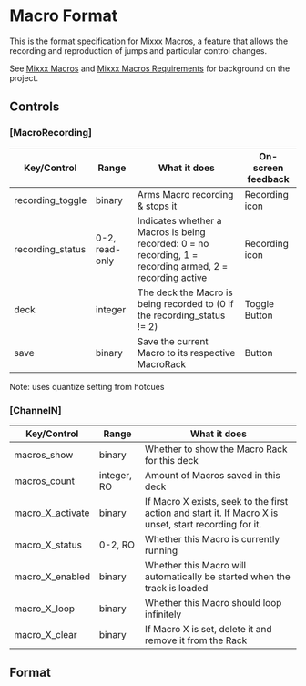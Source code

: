 # Macro Format

This is the format specification for Mixxx Macros, a feature that allows
the recording and reproduction of jumps and particular control changes.

See [Mixxx Macros](Mixxx%20Macros) and [Mixxx Macros
Requirements](Mixxx%20Macros%20Requirements) for background on the
project.

## Controls

### \[MacroRecording\]

| Key/Control       | Range          | What it does                                                                                              | On-screen feedback |
| ----------------- | -------------- | --------------------------------------------------------------------------------------------------------- | ------------------ |
| recording\_toggle | binary         | Arms Macro recording & stops it                                                                           | Recording icon     |
| recording\_status | 0-2, read-only | Indicates whether a Macros is being recorded: 0 = no recording, 1 = recording armed, 2 = recording active | Recording icon     |
| deck              | integer        | The deck the Macro is being recorded to (0 if the recording\_status \!= 2)                                | Toggle Button      |
| save              | binary         | Save the current Macro to its respective MacroRack                                                        | Button             |

Note: uses quantize setting from hotcues

### \[ChannelN\]

| Key/Control        | Range       | What it does                                                                                           |
| ------------------ | ----------- | ------------------------------------------------------------------------------------------------------ |
| macros\_show       | binary      | Whether to show the Macro Rack for this deck                                                           |
| macros\_count      | integer, RO | Amount of Macros saved in this deck                                                                    |
| macro\_X\_activate | binary      | If Macro X exists, seek to the first action and start it. If Macro X is unset, start recording for it. |
| macro\_X\_status   | 0-2, RO     | Whether this Macro is currently running                                                                |
| macro\_X\_enabled  | binary      | Whether this Macro will automatically be started when the track is loaded                              |
| macro\_X\_loop     | binary      | Whether this Macro should loop infinitely                                                              |
| macro\_X\_clear    | binary      | If Macro X is set, delete it and remove it from the Rack                                               |

## Format
